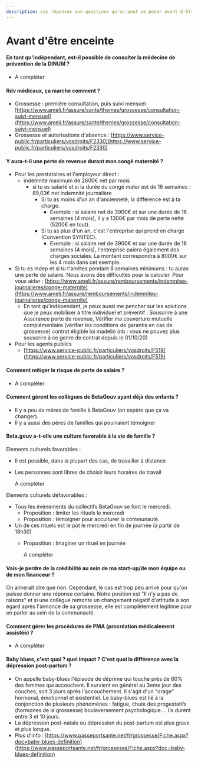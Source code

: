 ```yaml
---
description: Les réponses aux questions qu'on peut se poser avant d'être enceinte.
---
```


# Avant d'être enceinte



#### En tant qu'indépendant, est-il possible de consulter la médecine de prévention de la DINUM ?

* A compléter

#### Rdv médicaux, ça marche comment ?

* Grossesse : première consultation, puis suivi mensuel [https://www.ameli.fr/assure/sante/themes/grossesse/consultation-suivi-mensuel](https://www.ameli.fr/assure/sante/themes/grossesse/consultation-suivi-mensuel)
* Grossesse et autorisations d'absence : [https://www.service-public.fr/particuliers/vosdroits/F2330](https://www.service-public.fr/particuliers/vosdroits/F2330)

#### Y aura-t-il une perte de revenue durant mon congé maternité ?

* Pour les prestataires et l'employeur direct :
  * indemnité maximum de 2600€ net par mois 
    * si tu es salarié et si la durée du congé mater est de 16 semaines : 89,03€ net indemnité journalière
      * Si tu as moins d'un an d'ancienneté, la différence est à ta charge.
        * Exemple  : si salaire net de 3900€ et sur une durée de 16 semaines \(4 mois\), il y a 1300€ par mois de perte nette \(5200€ en tout\).
      * Si tu as plus d'un an, c'est l'entreprise qui prend en charge \(Convention SYNTEC\).
        * Exemple : si salaire net de 3900€ et sur une durée de 16 semaines \(4 mois\), l'entreprise paiera également des charges sociales. La montant correspondra à 8000€ sur les 4 mois dans cet exemple.
* Si tu es indep et si tu t'arrêtes pendant 8 semaines minimums : tu auras une perte de salaire. Nous avons des difficultés pour la calculer. Pour vous aider : [https://www.ameli.fr/assure/remboursements/indemnites-journalieres/conge-maternite](https://www.ameli.fr/assure/remboursements/indemnites-journalieres/conge-maternite)
  * En tant qu'indépendant, je peux aussi me pencher sur les solutions que je peux mobiliser à titre individuel et préventif : Souscrire à une Assurance perte de revenue, Vérifier ma couverture mutuelle complémentaire \(vérifier les conditions de garantis en cas de grossesse\) contrat éligible loi madelin \(nb : vous ne pouvez plus souscrire à ce genre de contrat depuis le 01/10/20\)
* Pour les agents publics
  * [https://www.service-public.fr/particuliers/vosdroits/F519](https://www.service-public.fr/particuliers/vosdroits/F519)

#### Comment mitiger le risque de perte de salaire ?

* A compléter

#### Comment gèrent les collègues de BetaGouv ayant déjà des enfants ?

* Il y a peu de mères de famille à BetaGouv \(on espère que ça va changer\).
* Il y a aussi des pères de familles qui pourraient témoigner

#### Beta.gouv a-t-elle une culture favorable à la vie de famille ?

Elements culturels favorables :

* Il est possible, dans la plupart des cas, de travailler à distance
* Les personnes sont libres de choisir leurs horaires de travail

  A compléter

Elements culturels défavorables :

* Tous les évènements du collectifs BetaGouv se font le mercredi. 
  * Proposition : limiter les rituels le mercredi
  * Proposition : témoigner pour acculturer la communauté.
* Un de ces rituels est le pot le mercredi en fin de journée \(à partir de 18h30\)
  * Proposition : Imaginer un rituel en journée

    A compléter

#### Vais-je perdre de la crédibilité au sein de ma start-up/de mon équipe ou de mon financeur ?

On aimerait dire que non. Cependant, le cas est trop peu arrivé pour qu'on puisse donner une réponse certaine. Notre position est "Il n'y a pas de raisons" et si une collègue remonte un changement négatif d'attitude à son égard après l'annonce de sa grossesse, elle est complètement légitime pour en parler au sein de la communauté.

#### Comment gérer les procédures de PMA \(procréation médicalement assistée\) ?

* A compléter

#### Baby blues, c'est quoi ? quel impact ? C'est quoi la différence avec la dépression post-partum ?

* On appelle baby-blues l'épisode de déprime qui touche près de 60% des femmes qui accouchent. Il survient en général au 3eme jour des couches, soit 3 jours après l'accouchement. Il s'agit d'un "orage" hormonal, émotionnel et existentiel. Le baby-blues est lié à la conjonction de plusieurs phénomènes : fatigue, chute des progestatifs \(hormones de la grossesse\) bouleversement psychologique.... Ils durent entre 3 et 10 jours.
* La dépression post-natale ou dépression du post-partum est plus grave et plus longue. 
* Plus d'info : [https://www.passeportsante.net/fr/grossesse/Fiche.aspx?doc=baby-blues-definition](https://www.passeportsante.net/fr/grossesse/Fiche.aspx?doc=baby-blues-definition)

